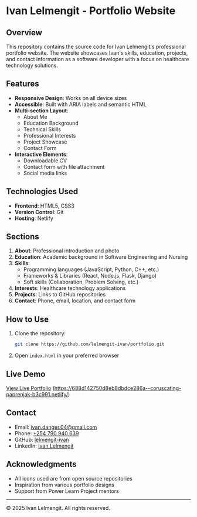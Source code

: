 # Ivan Lelmengit - Portfolio Website

## Overview

This repository contains the source code for Ivan Lelmengit's professional portfolio website. The website showcases Ivan's skills, education, projects, and contact information as a software developer with a focus on healthcare technology solutions.

## Features

- **Responsive Design**: Works on all device sizes
- **Accessible**: Built with ARIA labels and semantic HTML
- **Multi-section Layout**:
  - About Me
  - Education Background
  - Technical Skills
  - Professional Interests
  - Project Showcase
  - Contact Form
- **Interactive Elements**:
  - Downloadable CV
  - Contact form with file attachment
  - Social media links

## Technologies Used

- **Frontend**: HTML5, CSS3
- **Version Control**: Git
- **Hosting**: Netlify

## Sections

1. **About**: Professional introduction and photo
2. **Education**: Academic background in Software Engineering and Nursing
3. **Skills**: 
   - Programming languages (JavaScript, Python, C++, etc.)
   - Frameworks & Libraries (React, Node.js, Flask, Django)
   - Soft skills (Collaboration, Problem Solving, etc.)
4. **Interests**: Healthcare technology applications
5. **Projects**: Links to GitHub repositories
6. **Contact**: Phone, email, location, and contact form

## How to Use

1. Clone the repository:
   ```bash
   git clone https://github.com/lelmengit-ivan/portfolio.git
   ```
2. Open `index.html` in your preferred browser

## Live Demo

[View Live Portfolio](#) (https://688d142750d8eb8dbdce286a--coruscating-paprenjak-b3c991.netlify/)

## Contact

- Email: [ivan.danger.04@gmail.com](mailto:ivan.danger.04@gmail.com)
- Phone: [+254 790 940 639](tel:+254790940639)
- GitHub: [lelmengit-ivan](https://github.com/lelmengit-ivan)
- LinkedIn: [Ivan Lelmengit](https://www.linkedin.com/in/ivan-lelmengit-1b8a7b2a9/)

## Acknowledgments

- All icons used are from open source repositories
- Inspiration from various portfolio designs
- Support from Power Learn Project mentors

---

© 2025 Ivan Lelmengit. All rights reserved.
